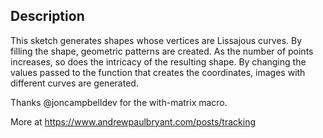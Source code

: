 ## Description

This sketch generates shapes whose vertices are Lissajous curves. By filling the shape, geometric patterns are created. As the number of points increases, so does the intricacy of the resulting shape. By changing the values passed to the function that creates the coordinates, images with different curves are generated.

Thanks @joncampbelldev for the with-matrix macro.

More at https://www.andrewpaulbryant.com/posts/tracking

